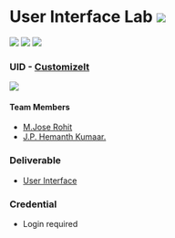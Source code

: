 # User Interface Lab ![](https://img.shields.io/badge/-Live-brightgreen)
![](https://img.shields.io/badge/Batch-22CYS-lightgreen) ![](https://img.shields.io/badge/UG-blue) ![](https://img.shields.io/badge/Subject-UID-blue)

### UID - [CustomizeIt](https://amrita-tifac-cyber-blockchain.github.io/20CYS202-User_Interface_Design/Assignments/CB.EN.U4CYS22030/ui/)
![](https://img.shields.io/badge/Template-Partial-silver)

#### Team Members
- [M.Jose Rohit](https://github.com/joserohit264)
- [J.P. Hemanth Kumaar.](https://github.com/JPHemanthKumaar)

### Deliverable 
- [User Interface](ui/)

### Credential
- Login required
